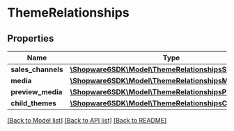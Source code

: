 # ThemeRelationships

## Properties
Name | Type | Description | Notes
------------ | ------------- | ------------- | -------------
**sales_channels** | [**\Shopware6SDK\Model\ThemeRelationshipsSalesChannels**](ThemeRelationshipsSalesChannels.md) |  | [optional] 
**media** | [**\Shopware6SDK\Model\ThemeRelationshipsMedia**](ThemeRelationshipsMedia.md) |  | [optional] 
**preview_media** | [**\Shopware6SDK\Model\ThemeRelationshipsPreviewMedia**](ThemeRelationshipsPreviewMedia.md) |  | [optional] 
**child_themes** | [**\Shopware6SDK\Model\ThemeRelationshipsChildThemes**](ThemeRelationshipsChildThemes.md) |  | [optional] 

[[Back to Model list]](../../README.md#documentation-for-models) [[Back to API list]](../../README.md#documentation-for-api-endpoints) [[Back to README]](../../README.md)

